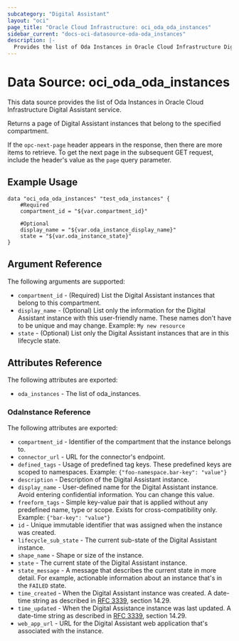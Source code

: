 ```yaml
---
subcategory: "Digital Assistant"
layout: "oci"
page_title: "Oracle Cloud Infrastructure: oci_oda_oda_instances"
sidebar_current: "docs-oci-datasource-oda-oda_instances"
description: |-
  Provides the list of Oda Instances in Oracle Cloud Infrastructure Digital Assistant service
---
```


# Data Source: oci_oda_oda_instances
This data source provides the list of Oda Instances in Oracle Cloud Infrastructure Digital Assistant service.

Returns a page of Digital Assistant instances that belong to the specified
compartment.

If the `opc-next-page` header appears in the response, then
there are more items to retrieve. To get the next page in the subsequent
GET request, include the header's value as the `page` query parameter.


## Example Usage

```hcl
data "oci_oda_oda_instances" "test_oda_instances" {
	#Required
	compartment_id = "${var.compartment_id}"

	#Optional
	display_name = "${var.oda_instance_display_name}"
	state = "${var.oda_instance_state}"
}
```

## Argument Reference

The following arguments are supported:

* `compartment_id` - (Required) List the Digital Assistant instances that belong to this compartment.
* `display_name` - (Optional) List only the information for the Digital Assistant instance with this user-friendly name. These names don't have to be unique and may change.  Example: `My new resource` 
* `state` - (Optional) List only the Digital Assistant instances that are in this lifecycle state.


## Attributes Reference

The following attributes are exported:

* `oda_instances` - The list of oda_instances.

### OdaInstance Reference

The following attributes are exported:

* `compartment_id` - Identifier of the compartment that the instance belongs to.
* `connector_url` - URL for the connector's endpoint.
* `defined_tags` - Usage of predefined tag keys. These predefined keys are scoped to namespaces. Example: `{"foo-namespace.bar-key": "value"}` 
* `description` - Description of the Digital Assistant instance.
* `display_name` - User-defined name for the Digital Assistant instance. Avoid entering confidential information. You can change this value. 
* `freeform_tags` - Simple key-value pair that is applied without any predefined name, type or scope. Exists for cross-compatibility only. Example: `{"bar-key": "value"}` 
* `id` - Unique immutable identifier that was assigned when the instance was created.
* `lifecycle_sub_state` - The current sub-state of the Digital Assistant instance.
* `shape_name` - Shape or size of the instance.
* `state` - The current state of the Digital Assistant instance.
* `state_message` - A message that describes the current state in more detail. For example, actionable information about an instance that's in the `FAILED` state. 
* `time_created` - When the Digital Assistant instance was created. A date-time string as described in [RFC 3339](https://tools.ietf.org/rfc/rfc3339), section 14.29.
* `time_updated` - When the Digital Assistance instance was last updated. A date-time string as described in [RFC 3339](https://tools.ietf.org/rfc/rfc3339), section 14.29.
* `web_app_url` - URL for the Digital Assistant web application that's associated with the instance.

